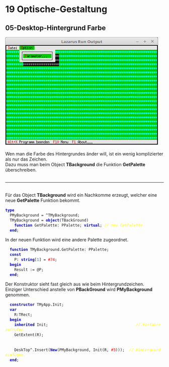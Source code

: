 <html>
    <b><h1>19 Optische-Gestaltung</h1></b>
    <b><h2>05-Desktop-Hintergrund Farbe</h2></b>
<img src="image.png" alt="Selfhtml"><br><br>
Wen man die Farbe des Hintergrundes änder will, ist ein wenig komplizierter als nur das Zeichen.<br>
Dazu muss man beim Object <b>TBackground</b> die Funktion <b>GetPalette</b> überschreiben.<br>
<br>
<hr><br>
Für das Object <b>TBackground</b> wird ein Nachkomme erzeugt, welcher eine neue <b>GetPalette</b> Funktion bekommt.<br>
<pre><code><b><font color="0000BB">type</font></b>
  PMyBackground = ^TMyBackground;
  TMyBackground = <b><font color="0000BB">object</font></b>(TBackGround)
    <b><font color="0000BB">function</font></b> GetPalette: PPalette; <b><font color="0000BB">virtual</font></b>; <i><font color="#FFFF00">// neu GetPalette</font></i>
  <b><font color="0000BB">end</font></b>;</code></pre>
In der neuen Funktion wird eine andere Palette zugeordnet.<br>
<pre><code>  <b><font color="0000BB">function</font></b> TMyBackground.GetPalette: PPalette;
  <b><font color="0000BB">const</font></b>
    P: <b><font color="0000BB">string</font></b>[<font color="#0077BB">1</font>] = <font color="#FF0000">#74</font>;
  <b><font color="0000BB">begin</font></b>
    Result := @P;
  <b><font color="0000BB">end</font></b>;</code></pre>
Der Konstruktor sieht fast gleich aus wie beim Hintergrundzeichen.<br>
Einziger Unterschied anstelle von <b>PBackGround</b> wird <b>PMyBackground</b> genommen.<br>
<pre><code>  <b><font color="0000BB">constructor</font></b> TMyApp.Init;
  <b><font color="0000BB">var</font></b>
    R:TRect;
  <b><font color="0000BB">begin</font></b>
    <b><font color="0000BB">inherited</font></b> Init;                                       <i><font color="#FFFF00">// Vorfahre aufrufen</font></i>
    GetExtent(R);
<br>
    DeskTop^.Insert(<b><font color="0000BB">New</font></b>(PMyBackground, Init(R, <font color="#FF0000">#3</font>)));  <i><font color="#FFFF00">// Hintergrund einfügen.</font></i>
  <b><font color="0000BB">end</font></b>;</code></pre>
<br>
</html>
